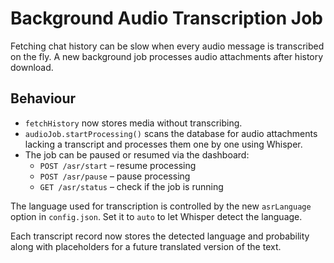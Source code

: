 # Background Audio Transcription Job

Fetching chat history can be slow when every audio message is transcribed on the fly. A new
background job processes audio attachments after history download.

## Behaviour
- `fetchHistory` now stores media without transcribing.
- `audioJob.startProcessing()` scans the database for audio attachments lacking a transcript
  and processes them one by one using Whisper.
- The job can be paused or resumed via the dashboard:
  - `POST /asr/start` – resume processing
  - `POST /asr/pause` – pause processing
  - `GET /asr/status` – check if the job is running

The language used for transcription is controlled by the new `asrLanguage` option in
`config.json`. Set it to `auto` to let Whisper detect the language.

Each transcript record now stores the detected language and probability along with
placeholders for a future translated version of the text.
